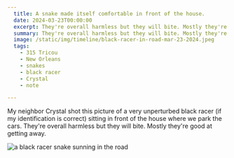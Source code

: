 ```yaml
---
  title: A snake made itself comfortable in front of the house.
  date: 2024-03-23T00:00:00
  excerpt: They're overall harmless but they will bite. Mostly they're good at getting away.
  summary: They're overall harmless but they will bite. Mostly they're good at getting away.
  image: /static/img/timeline/black-racer-in-road-mar-23-2024.jpeg
  tags:
    - 315 Tricou
    - New Orleans
    - snakes
    - black racer
    - Crystal
    - note

---
```


My neighbor Crystal shot this picture of a very unperturbed black racer (if my identification is correct) sitting in front of the house where we park the cars.
They're overall harmless but they will bite. Mostly they're good at getting away.

  ![a black racer snake sunning in the road](/static/img/timeline/black-racer-in-road-mar-23-2024.jpeg)